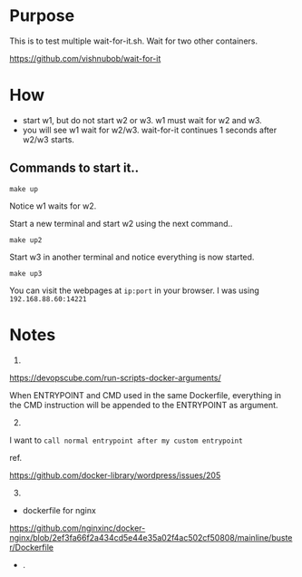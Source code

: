 # Purpose

This is to test multiple wait-for-it.sh. Wait for two other containers.

https://github.com/vishnubob/wait-for-it


# How

   - start w1, but do not start w2 or w3. w1 must wait for w2 and w3.
   - you will see w1 wait for w2/w3. wait-for-it continues 1 seconds after w2/w3 starts.

## Commands to start it..

```
make up
```

Notice w1 waits for w2. 

Start a new terminal and start w2 using the next command..

```
make up2
```

Start w3 in another terminal and notice everything is now started.

```
make up3
```


You can visit the webpages at `ip:port` in your browser.
I was using `192.168.88.60:14221`



# Notes

1.

https://devopscube.com/run-scripts-docker-arguments/

When ENTRYPOINT and CMD used in the same Dockerfile, everything in the CMD instruction will be appended to the ENTRYPOINT as argument.


2.

I want to  `call normal entrypoint after my custom entrypoint`

ref.

https://github.com/docker-library/wordpress/issues/205


3.

 - dockerfile for nginx

 https://github.com/nginxinc/docker-nginx/blob/2ef3fa66f2a434cd5e44e35a02f4ac502cf50808/mainline/buster/Dockerfile

 - .

